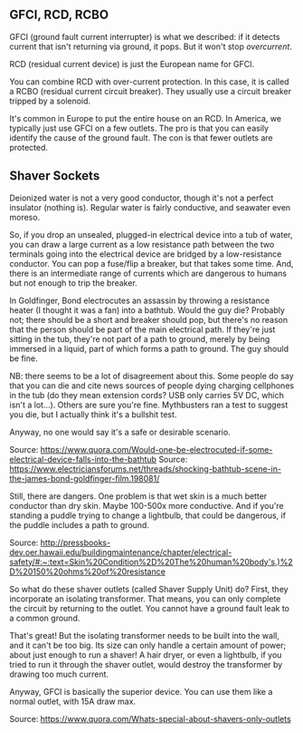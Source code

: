 ## GFCI, RCD, RCBO

GFCI (ground fault current interrupter) is what we described: if it
detects current that isn't returning via ground, it pops. But it won't
stop _overcurrent_.

RCD (residual current device) is just the European name for GFCI.

You can combine RCD with over-current protection. In this case, it is
called a RCBO (residual current circuit breaker). They usually use a
circuit breaker tripped by a solenoid.

It's common in Europe to put the entire house on an RCD. In America, we
typically just use GFCI on a few outlets. The pro is that you can easily
identify the cause of the ground fault. The con is that fewer outlets
are protected.

## Shaver Sockets

Deionized water is not a very good conductor, though it's not a perfect
insulator (nothing is). Regular water is fairly conductive, and seawater
even moreso.

So, if you drop an unsealed, plugged-in electrical device into a tub of
water, you can draw a large current as a low resistance path between the
two terminals going into the electrical device are bridged by a
low-resistance conductor. You can pop a fuse/flip a breaker, but that
takes some time. And, there is an intermediate range of currents which
are dangerous to humans but not enough to trip the breaker.

In Goldfinger, Bond electrocutes an assassin by throwing a resistance
heater (I thought it was a fan) into a bathtub. Would the guy die?
Probably not; there should be a short and breaker should pop, but
there's no reason that the person should be part of the main electrical
path. If they're just sitting in the tub, they're not part of a path to
ground, merely by being immersed in a liquid, part of which forms a path
to ground. The guy should be fine.

NB: there seems to be a lot of disagreement about this. Some people do
say that you can die and cite news sources of people dying charging
cellphones in the tub (do they mean extension cords? USB only carries 5V
DC, which isn't a lot...). Others are sure you're fine. Mythbusters ran
a test to suggest you die, but I actually think it's a bullshit test.

Anyway, no one would say it's a safe or desirable scenario.

Source: https://www.quora.com/Would-one-be-electrocuted-if-some-electrical-device-falls-into-the-bathtub
Source: https://www.electriciansforums.net/threads/shocking-bathtub-scene-in-the-james-bond-goldfinger-film.198081/

Still, there are dangers. One problem is that wet skin is a much better
conductor than dry skin. Maybe 100-500x more conductive. And if you're
standing a puddle trying to change a lightbulb, that could be dangerous,
if the puddle includes a path to ground.

Source: http://pressbooks-dev.oer.hawaii.edu/buildingmaintenance/chapter/electrical-safety/#:~:text=Skin%20Condition%2D%20The%20human%20body's,)%2D%20150%20ohms%20of%20resistance

So what do these shaver outlets (called Shaver Supply Unit) do? First,
they incorporate an isolating transformer. That means, you can only
complete the circuit by returning to the outlet. You cannot have a
ground fault leak to a common ground.

That's great! But the isolating transformer needs to be built into the
wall, and it can't be too big. Its size can only handle a certain amount
of power; about just enough to run a shaver! A hair dryer, or even a
lightbulb, if you tried to run it through the shaver outlet, would
destroy the transformer by drawing too much current.

Anyway, GFCI is basically the superior device. You can use them like a
normal outlet, with 15A draw max.

Source: https://www.quora.com/Whats-special-about-shavers-only-outlets
